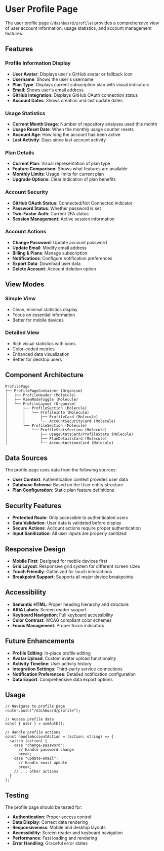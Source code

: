 # User Profile Page

The user profile page (`/dashboard/profile`) provides a comprehensive view of user account information, usage statistics, and account management features.

## Features

### Profile Information Display

- **User Avatar**: Displays user's GitHub avatar or fallback icon
- **Username**: Shows the user's username
- **Plan Type**: Displays current subscription plan with visual indicators
- **Email**: Shows user's email address
- **GitHub Integration**: Displays GitHub OAuth connection status
- **Account Dates**: Shows creation and last update dates

### Usage Statistics

- **Current Month Usage**: Number of repository analyses used this month
- **Usage Reset Date**: When the monthly usage counter resets
- **Account Age**: How long the account has been active
- **Last Activity**: Days since last account activity

### Plan Details

- **Current Plan**: Visual representation of plan type
- **Feature Comparison**: Shows what features are available
- **Monthly Limits**: Usage limits for current plan
- **Upgrade Options**: Clear indication of plan benefits

### Account Security

- **GitHub OAuth Status**: Connected/Not Connected indicator
- **Password Status**: Whether password is set
- **Two-Factor Auth**: Current 2FA status
- **Session Management**: Active session information

### Account Actions

- **Change Password**: Update account password
- **Update Email**: Modify email address
- **Billing & Plans**: Manage subscription
- **Notifications**: Configure notification preferences
- **Export Data**: Download user data
- **Delete Account**: Account deletion option

## View Modes

### Simple View

- Clean, minimal statistics display
- Focus on essential information
- Better for mobile devices

### Detailed View

- Rich visual statistics with icons
- Color-coded metrics
- Enhanced data visualization
- Better for desktop users

## Component Architecture

```
ProfilePage
├── ProfilePageContainer (Organism)
│   ├── ProfileHeader (Molecule)
│   ├── ViewModeToggle (Molecule)
│   └── ProfileLayout (Organism)
│       ├── ProfileSection (Molecule)
│       │   └── ProfileInfo (Molecule)
│       │       ├── ProfileCard (Molecule)
│       │       └── AccountSecurityCard (Molecule)
│       └── ProfileSection (Molecule)
│           └── ProfileStatsSection (Molecule)
│               ├── UsageStatsCard/ProfileStats (Molecule)
│               ├── PlanDetailsCard (Molecule)
│               └── AccountActionsCard (Molecule)
```

## Data Sources

The profile page uses data from the following sources:

- **User Context**: Authentication context provides user data
- **Database Schema**: Based on the User entity structure
- **Plan Configuration**: Static plan feature definitions

## Security Features

- **Protected Route**: Only accessible to authenticated users
- **Data Validation**: User data is validated before display
- **Secure Actions**: Account actions require proper authentication
- **Input Sanitization**: All user inputs are properly sanitized

## Responsive Design

- **Mobile First**: Designed for mobile devices first
- **Grid Layout**: Responsive grid system for different screen sizes
- **Touch Friendly**: Optimized for touch interactions
- **Breakpoint Support**: Supports all major device breakpoints

## Accessibility

- **Semantic HTML**: Proper heading hierarchy and structure
- **ARIA Labels**: Screen reader support
- **Keyboard Navigation**: Full keyboard accessibility
- **Color Contrast**: WCAG compliant color schemes
- **Focus Management**: Proper focus indicators

## Future Enhancements

- **Profile Editing**: In-place profile editing
- **Avatar Upload**: Custom avatar upload functionality
- **Activity Timeline**: User activity history
- **Integration Settings**: Third-party service connections
- **Notification Preferences**: Detailed notification configuration
- **Data Export**: Comprehensive data export options

## Usage

```tsx
// Navigate to profile page
router.push("/dashboard/profile");

// Access profile data
const { user } = useAuth();

// Handle profile actions
const handleAccountAction = (action: string) => {
  switch (action) {
    case "change-password":
      // Handle password change
      break;
    case "update-email":
      // Handle email update
      break;
    // ... other actions
  }
};
```

## Testing

The profile page should be tested for:

- **Authentication**: Proper access control
- **Data Display**: Correct data rendering
- **Responsiveness**: Mobile and desktop layouts
- **Accessibility**: Screen reader and keyboard navigation
- **Performance**: Fast loading and rendering
- **Error Handling**: Graceful error states

